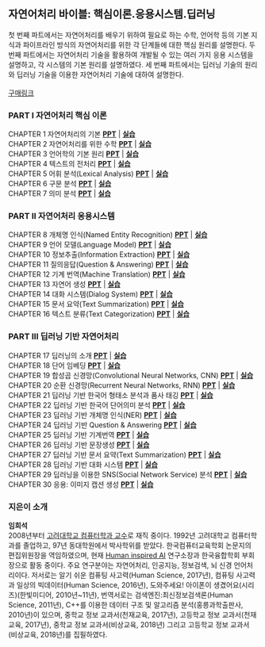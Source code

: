 ## 자연어처리 바이블: 핵심이론.응용시스템.딥러닝

첫 번째 파트에서는 자연어처리를 배우기 위하여 필요로 하는 수학, 언어학 등의 기본 지식과 파이프라인 방식의 자연어처리를 위한 각 단계들에 대한 핵심 원리를 설명한다. 두 번째 파트에서는 자연어처리 기술을 활용하여 개발될 수 있는 여러 가지 응용 시스템을 설명하고, 각 시스템의 기본 원리를 설명하였다. 세 번째 파트에서는 딥러닝 기술의 원리와 딥러닝 기술을 이용한 자연어처리 기술에 대하여 설명한다.  
<br>
[구매링크](https://www.aladin.co.kr/shop/wproduct.aspx?ItemId=233821145) 


### PART I 자연어처리 핵심 이론
CHAPTER 1 자연어처리의 기본 [**PPT**]() | [**실습**]() <br>
CHAPTER 2 자연어처리를 위한 수학 [**PPT**]() | [**실습**]() <br>
CHAPTER 3 언어학의 기본 원리 [**PPT**]() | [**실습**]() <br>
CHAPTER 4 텍스트의 전처리 [**PPT**]() | [**실습**]()<br>
CHAPTER 5 어휘 분석(Lexical Analysis) [**PPT**]() | [**실습**]()<br>
CHAPTER 6 구문 분석 [**PPT**]() | [**실습**]()<br>
CHAPTER 7 의미 분석 [**PPT**]() | [**실습**]()<br>

### PART II 자연어처리 응용시스템
CHAPTER 8 개체명 인식(Named Entity Recognition) [**PPT**]() | [**실습**]()<br>
CHAPTER 9 언어 모델(Language Model) [**PPT**]() | [**실습**]()<br>
CHAPTER 10 정보추출(Information Extraction) [**PPT**]() | [**실습**]()<br>
CHAPTER 11 질의응답(Question & Answering) [**PPT**]() | [**실습**]()<br>
CHAPTER 12 기계 번역(Machine Translation) [**PPT**]() | [**실습**]()<br>
CHAPTER 13 자연어 생성 [**PPT**]() | [**실습**]()<br>
CHAPTER 14 대화 시스템(Dialog System) [**PPT**]() | [**실습**]()<br>
CHAPTER 15 문서 요약(Text Summarization) [**PPT**]() | [**실습**]()<br>
CHAPTER 16 텍스트 분류(Text Categorization) [**PPT**]() | [**실습**]()<br>

### PART III 딥러닝 기반 자연어처리
CHAPTER 17 딥러닝의 소개 [**PPT**]() | [**실습**]()<br>
CHAPTER 18 단어 임베딩 [**PPT**]() | [**실습**]()<br>
CHAPTER 19 합성곱 신경망(Convolutional Neural Networks, CNN) [**PPT**]() | [**실습**]()<br>
CHAPTER 20 순환 신경망(Recurrent Neural Networks, RNN) [**PPT**]() | [**실습**]()<br>
CHAPTER 21 딥러닝 기반 한국어 형태소 분석과 품사 태깅 [**PPT**]() | [**실습**]()<br>
CHAPTER 22 딥러닝 기반 한국어 단어의미 분석 [**PPT**]() | [**실습**]()<br>
CHAPTER 23 딥러닝 기반 개체명 인식(NER) [**PPT**]() | [**실습**]()<br>
CHAPTER 24 딥러닝 기반 Question & Answering [**PPT**]() | [**실습**]()<br>
CHAPTER 25 딥러닝 기반 기계번역 [**PPT**]() | [**실습**]()<br>
CHAPTER 26 딥러닝 기반 문장생성 [**PPT**]() | [**실습**]()<br>
CHAPTER 27 딥러닝 기반 문서 요약(Text Summarization) [**PPT**]() | [**실습**]()<br>
CHAPTER 28 딥러닝 기반 대화 시스템 [**PPT**]() | [**실습**]()<br>
CHAPTER 29 딥러닝을 이용한 SNS(Social Network Service) 분석 [**PPT**]() | [**실습**]()<br>
CHAPTER 30 응용: 이미지 캡션 생성 [**PPT**]() | [**실습**]()<br>

### 지은이 소개
**임희석**<br>
2008년부터 [고려대학교 컴퓨터학과 교수](http://cs.korea.ac.kr/cs/index.do)로 재직 중이다. 1992년 고려대학교 컴퓨터학과를 졸업하고, 97년 동대학원에서 박사학위를 받았다. 한국컴퓨터교육학회 논문지의 편집위원장을 역임하였으며, 현재 [Human inspired AI](http://hiai.co.kr/) 연구소장과 한국융합학회 부회장으로 활동 중이다.
주요 연구분야는 자연어처리, 인공지능, 정보검색, 뇌 신경 언어처리이다. 저서로는 알기 쉬운 컴퓨팅 사고력(Human Science, 2017년), 컴퓨팅 사고력과 일상의 빅데이터(Human Science, 2016년), 도와주세요! 아이폰이 생겼어요(시리즈)(한빛미디어, 2010년~11년), 번역서로는 검색엔진:최신정보검색론(Human Science, 2011년), C++를 이용한 데이터 구조 및 알고리즘 분석(홍릉과학출판사, 2010년)이 있으며, 중학교 정보 교과서(천재교육, 2017년), 고등학교 정보 교과서(천재교육, 2017년), 중학교 정보 교과서(비상교육, 2018년) 그리고 고등학교 정보 교과서(비상교육, 2018년)를 집필하였다.
